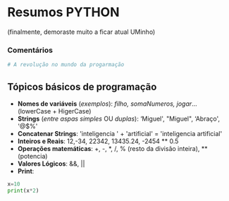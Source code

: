 # Resumos PYTHON 
(finalmente, demoraste muito a ficar atual UMinho)

### Comentários
```python
# A revolução no mundo da progarmação
```

## Tópicos básicos de programação

- __Nomes de variáveis__ (_exemplos_): _filho, somaNumeros, jogar_… (lowerCase + HigerCase)
- __Strings__ (_entre aspas simples_ OU _duplas_): ‘Miguel', "Miguel", ‘Abraço', '@$%'
- __Concatenar Strings__: 'inteligencia ' + 'artificial' = 'inteligencia artificial'
- __Inteiros e Reais__: 12,-34, 22342, 13435.24, -2454 ** 0.5
- __Operações matemáticas__: +, -, *, /, % (resto da divisão inteira), ** (potencia)
- __Valores Lógicos__: &&, ||
- __Print__: 

```python
x=10
print(x*2) 
```


